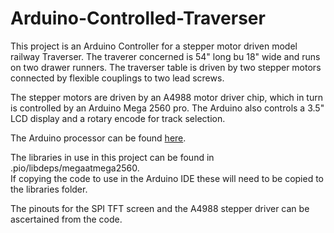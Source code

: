 # Arduino-Controlled-Traverser

This project is an Arduino Controller for a stepper motor driven model
railway Traverser.  The traverer concerned is 54" long bu 18" wide and
runs on two drawer runners.  The traverser table is driven by two stepper 
motors connected by flexible couplings to two lead screws.

The stepper motors are driven by an A4988 motor driver chip, which in turn
is controlled by an Arduino Mega 2560 pro.  The Arduino also controls a 3.5"
LCD display and a rotary encode for track selection.

The Arduino processor can be found [here](https://uk.banggood.com/RobotDyn-Mega-2560-PRO-(Embed)-CH340G-ATmega2560-16AU-Development-Module-Board-With-Pin-Headers-p-1397734.html?utm_source=googleshopping&utm_medium=cpc_organic&gmcCountry=GB&utm_content=minha&utm_campaign=minha-gbg-en-pc&currency=GBP&cur_warehouse=UK&createTmp=1&utm_source=googleshopping&utm_medium=cpc_bgcs&utm_content=tanya&utm_campaign=tanya-ssc-gbg-all-11sale-21-1020&ad_id=554443338711&gclid=EAIaIQobChMI-K-o_5Dk9QIV5ejtCh2nvwkXEAYYASABEgLbkPD_BwE).

The libraries in use in this project can be found in .pio/libdeps/megaatmega2560.  
If copying the code to use in the Arduino IDE these will need to be copied to the 
libraries folder.

The pinouts for the SPI TFT screen and the A4988 stepper driver can be ascertained from the code.

